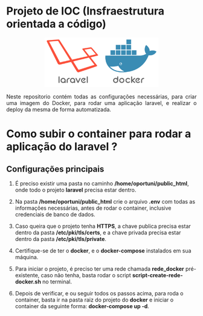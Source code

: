 # Projeto de IOC (Insfraestrutura orientada a código)

<p align="center">
    <img src="laravel_docker.png" width="300">
</p>

<p align=justify>
Neste repositorio contém todas as configurações necessárias, para criar
uma imagem do Docker, para rodar uma aplicação laravel, e realizar o deploy
da mesma de forma automatizada.
</p>

# Como subir o container para rodar a aplicação do laravel ?

## Configurações principais

1. É preciso existir uma pasta no caminho <strong>/home/oportuni/public_html</strong>, onde todo o projeto <strong>laravel</strong> precisa estar dentro.

2. Na pasta <strong>/home/oportuni/public_html</strong> crie o arquivo <strong>.env</strong> com todas as informações necessárias, antes de rodar o container, inclusive credenciais de banco de dados.

3. Caso queira que o projeto tenha <strong>HTTPS</strong>, a chave publica precisa estar dentro da pasta <strong>/etc/pki/tls/certs</strong>, e a chave privada precisa estar dentro da pasta <strong>/etc/pki/tls/private</strong>.


4. Certifique-se de ter o <strong>docker</strong>, e o <strong>docker-compose</strong> instalados em sua máquina.

5. Para iniciar o projeto, é preciso ter uma rede chamada <strong>rede_docker</strong> pré-existente, caso não tenha, basta rodar o script <strong>script-create-rede-docker.sh</strong> no terminal.

6. Depois de verificar, e ou seguir todos os passos acima, para roda o container, basta ir na pasta raiz do projeto do <strong>docker</strong> e iniciar o container da seguinte forma: <strong>docker-compose up -d</strong>.